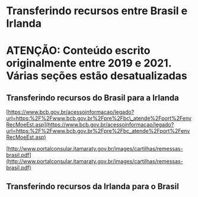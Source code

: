 # Transferindo recursos entre Brasil e Irlanda

# **ATENÇÃO: Conteúdo escrito originalmente entre 2019 e 2021. Várias seções estão desatualizadas**

## Transferindo recursos do Brasil para a Irlanda

[https://www.bcb.gov.br/acessoinformacao/legado?url=https:%2F%2Fwww.bcb.gov.br%2Fpre%2Fbc\_atende%2Fport%2FenvRecMoeEst.asp](https://www.bcb.gov.br/acessoinformacao/legado?url=https:%2F%2Fwww.bcb.gov.br%2Fpre%2Fbc_atende%2Fport%2FenvRecMoeEst.asp)

[http://www.portalconsular.itamaraty.gov.br/images/cartilhas/remessas-brasil.pdf](http://www.portalconsular.itamaraty.gov.br/images/cartilhas/remessas-brasil.pdf)

## Transferindo recursos da Irlanda para o Brasil
